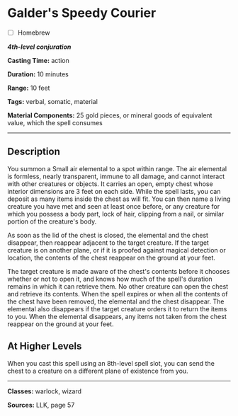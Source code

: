 # Galder's Speedy Courier

- [ ] Homebrew

***4th-level conjuration***

**Casting Time:** action

**Duration:** 10 minutes

**Range:** 10 feet

**Tags:** verbal, somatic, material

**Material Components:** 25 gold pieces, or mineral goods of equivalent value, which the spell consumes

---

## Description
You summon a Small air elemental to a spot within range.
The air elemental is formless, nearly transparent, immune to all damage, and cannot interact with other creatures or objects.
It carries an open, empty chest whose interior dimensions are 3 feet on each side.
While the spell lasts, you can deposit as many items inside the chest as will fit.
You can then name a living creature you have met and seen at least once before, or any creature for which you possess a body part, lock of hair, clipping from a nail, or similar portion of the creature's body.

As soon as the lid of the chest is closed, the elemental and the chest disappear, then reappear adjacent to the target creature.
If the target creature is on another plane, or if it is proofed against magical detection or location, the contents of the chest reappear on the ground at your feet.

The target creature is made aware of the chest's contents before it chooses whether or not to open it, and knows how much of the spell's duration remains in which it can retrieve them.
No other creature can open the chest and retrieve its contents.
When the spell expires or when all the contents of the chest have been removed, the elemental and the chest disappear.
The elemental also disappears if the target creature orders it to return the items to you.
When the elemental disappears, any items not taken from the chest reappear on the ground at your feet.

## At Higher Levels
When you cast this spell using an 8th-level spell slot, you can send the chest to a creature on a different plane of existence from you.

---

**Classes:** warlock, wizard

**Sources:** LLK, page 57
